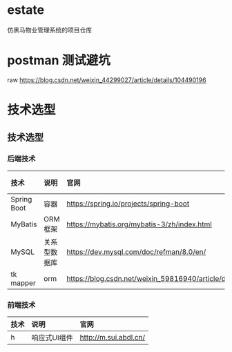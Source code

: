 # estate
仿黑马物业管理系统的项目仓库



# postman 测试避坑
raw  https://blog.csdn.net/weixin_44299027/article/details/104490196

# 技术选型
## 技术选型

### 后端技术

| 技术          | 说明     | 官网                                        | demo地址 |
|:------------|:-------| :------------------------------------------ | :------- |
| Spring Boot | 容器     | https://spring.io/projects/spring-boot      |          |
| MyBatis     | ORM 框架 | https://mybatis.org/mybatis-3/zh/index.html |          |
| MySQL       | 关系型数据库 | https://dev.mysql.com/doc/refman/8.0/en/    |          |
| tk mapper   | orm    | https://blog.csdn.net/weixin_59816940/article/details/127747890                        |          |


### 前端技术

| 技术  | 说明         | 官网                  |
|:----| :----------- | :-------------------- |
| h   | 响应式UI组件 | http://m.sui.abdl.cn/ |